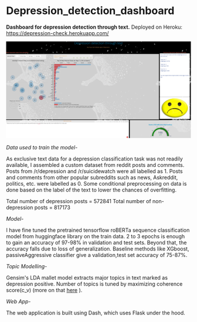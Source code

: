 # Depression_detection_dashboard
**Dashboard for depression detection through text.**
Deployed on Heroku: https://depression-check.herokuapp.com/

![Depression-check](/assets/Screenshot.png)

*Data used to train the model-*

As exclusive text data for a depression classification task was not readily available, I assembled a custom dataset from reddit posts and comments.
Posts from /r/depression and /r/suicidewatch were all labelled as 1. Posts and comments from other popular subreddits such as news, Askreddit, politics, etc. 
were labelled as 0. Some conditional preprocessing on data is done based on the label of the text to lower the chances of overfitting.

Total number of depression posts = 572841
Total number of non-depression posts = 817173

*Model-*

I have fine tuned the pretrained tensorflow roBERTa sequence classification model from huggingface library on the train data.
2 to 3 epochs is enough to gain an accuracy of 97-98% in validation and test sets. Beyond that, the accuracy falls due to loss of generalization.
Baseline methods like XGboost, passiveAggressive classifier give a validation,test set accuracy of 75-87%.

*Topic Modelling-*

Gensim's LDA mallet model extracts major topics in text marked as depression positive. Number of topics is tuned by maximizing coherence score(c_v) 
(more on that [here](https://towardsdatascience.com/evaluate-topic-model-in-python-latent-dirichlet-allocation-lda-7d57484bb5d0)
).

*Web App-*

The web application is built using Dash, which uses Flask under the hood.
